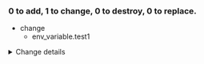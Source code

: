 ### 0 to add, 1 to change, 0 to destroy, 0 to replace.
- change
    - env_variable.test1
<details><summary>Change details</summary>

````````diff
# env_variable.test1 will be updated in-place
@@ -1,5 +1,5 @@
 {
   "id": "test1",
-  "name": "test1",
+  "name": "test1_changed",
   "value": "REDACTED_SENSITIVE"
 }
````````

</details>

